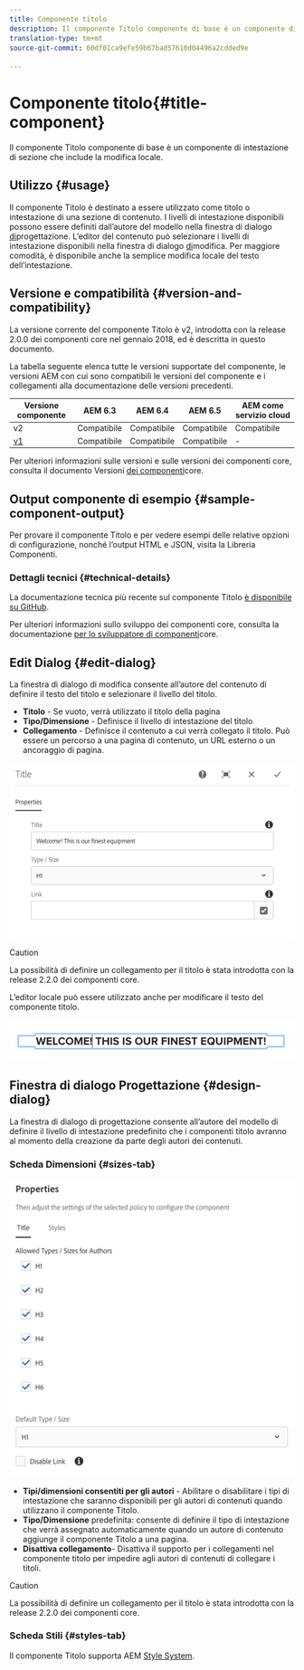 ```yaml
---
title: Componente titolo
description: Il componente Titolo componente di base è un componente di intestazione di sezione che include la modifica locale.
translation-type: tm+mt
source-git-commit: 60df01ca9efe59b67bad57610d04496a2cdded9e

---
```



# Componente titolo{#title-component}

Il componente Titolo componente di base è un componente di intestazione di sezione che include la modifica locale.

## Utilizzo {#usage}

Il componente Titolo è destinato a essere utilizzato come titolo o intestazione di una sezione di contenuto. I livelli di intestazione disponibili possono essere definiti dall’autore del modello nella finestra di dialogo [di](#design-dialog)progettazione. L’editor del contenuto può selezionare i livelli di intestazione disponibili nella finestra di dialogo [di](#edit-dialog)modifica. Per maggiore comodità, è disponibile anche la semplice modifica locale del testo dell’intestazione.

## Versione e compatibilità {#version-and-compatibility}

La versione corrente del componente Titolo è v2, introdotta con la release 2.0.0 dei componenti core nel gennaio 2018, ed è descritta in questo documento.

La tabella seguente elenca tutte le versioni supportate del componente, le versioni AEM con cui sono compatibili le versioni del componente e i collegamenti alla documentazione delle versioni precedenti.

| Versione componente | AEM 6.3 | AEM 6.4 | AEM 6.5 | AEM come servizio cloud |
|---|---|---|---|---|
| v2 | Compatibile | Compatibile | Compatibile | Compatibile |
| [v1](title-v1.md) | Compatibile | Compatibile | Compatibile | - |

Per ulteriori informazioni sulle versioni e sulle versioni dei componenti core, consulta il documento Versioni [dei componenti](versions.md)core.

## Output componente di esempio {#sample-component-output}

Per provare il componente Titolo e per vedere esempi delle relative opzioni di configurazione, nonché l’output HTML e JSON, visita la Libreria [](https://adobe.com/go/aem_cmp_library_title)Componenti.

### Dettagli tecnici {#technical-details}

La documentazione tecnica più recente sul componente Titolo [è disponibile su GitHub](https://adobe.com/go/aem_cmp_tech_title_v2).

Per ulteriori informazioni sullo sviluppo dei componenti core, consulta la documentazione [per lo sviluppatore di componenti](developing.md)core.

## Edit Dialog {#edit-dialog}

La finestra di dialogo di modifica consente all’autore del contenuto di definire il testo del titolo e selezionare il livello del titolo.

* **Titolo** - Se vuoto, verrà utilizzato il titolo della pagina
* **Tipo/Dimensione** - Definisce il livello di intestazione del titolo
* **Collegamento** - Definisce il contenuto a cui verrà collegato il titolo. Può essere un percorso a una pagina di contenuto, un URL esterno o un ancoraggio di pagina.

![](assets/screenshot_2018-10-19at110055.png)

>[!CAUTION]
>
>La possibilità di definire un collegamento per il titolo è stata introdotta con la release 2.2.0 dei componenti core.

L’editor locale può essere utilizzato anche per modificare il testo del componente titolo.

![](assets/chlimage_1-37.png)

## Finestra di dialogo Progettazione {#design-dialog}

La finestra di dialogo di progettazione consente all’autore del modello di definire il livello di intestazione predefinito che i componenti titolo avranno al momento della creazione da parte degli autori dei contenuti.

### Scheda Dimensioni {#sizes-tab}

![](assets/screenshot_2018-10-19at110120.png)

* **Tipi/dimensioni consentiti per gli autori** - Abilitare o disabilitare i tipi di intestazione che saranno disponibili per gli autori di contenuti quando utilizzano il componente Titolo.
* **Tipo/Dimensione** predefinita: consente di definire il tipo di intestazione che verrà assegnato automaticamente quando un autore di contenuto aggiunge il componente Titolo a una pagina.
* **Disattiva collegamento**- Disattiva il supporto per i collegamenti nel componente titolo per impedire agli autori di contenuti di collegare i titoli.

>[!CAUTION]
>
>La possibilità di definire un collegamento per il titolo è stata introdotta con la release 2.2.0 dei componenti core.

### Scheda Stili {#styles-tab}

Il componente Titolo supporta AEM [Style System](authoring.md#component-styling).
